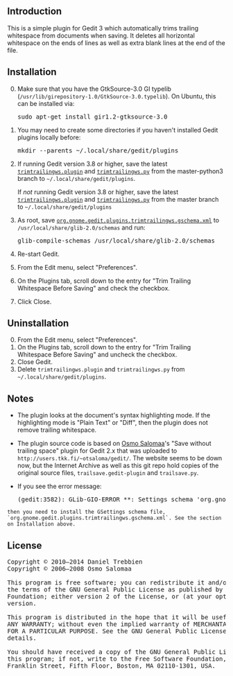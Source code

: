 ## Introduction

This is a simple plugin for Gedit 3 which automatically trims trailing whitespace from documents when saving. It deletes all horizontal whitespace on the ends of lines as well as extra blank lines at the end of the file.

## Installation
 0. Make sure that you have the GtkSource-3.0 GI typelib (`/usr/lib/girepository-1.0/GtkSource-3.0.typelib`). On Ubuntu, this can be installed via:

    <pre>sudo apt-get install gir1.2-gtksource-3.0</pre>

 1. You may need to create some directories if you haven't installed Gedit plugins locally before:

    <pre>mkdir --parents ~/.local/share/gedit/plugins</pre>

 2. If running Gedit version 3.8 or higher, save the latest [`trimtrailingws.plugin`](https://raw.github.com/dtrebbien/gedit-trim-trailing-whitespace-before-saving-plugin/master-python3/src/trimtrailingws.plugin) and [`trimtrailingws.py`](https://raw.github.com/dtrebbien/gedit-trim-trailing-whitespace-before-saving-plugin/master-python3/src/trimtrailingws.py) from the master-python3 branch to `~/.local/share/gedit/plugins`.

    If *not* running Gedit version 3.8 or higher, save the latest [`trimtrailingws.plugin`](https://raw.github.com/dtrebbien/gedit-trim-trailing-whitespace-before-saving-plugin/master/src/trimtrailingws.plugin) and [`trimtrailingws.py`](https://raw.github.com/dtrebbien/gedit-trim-trailing-whitespace-before-saving-plugin/master/src/trimtrailingws.py) from the master branch to `~/.local/share/gedit/plugins`

 3. As root, save [`org.gnome.gedit.plugins.trimtrailingws.gschema.xml`](https://raw.github.com/dtrebbien/gedit-trim-trailing-whitespace-before-saving-plugin/master/src/org.gnome.gedit.plugins.trimtrailingws.gschema.xml) to `/usr/local/share/glib-2.0/schemas` and run:

    <pre>glib-compile-schemas /usr/local/share/glib-2.0/schemas</pre>

 4. Re-start Gedit.
 5. From the Edit menu, select "Preferences".
 6. On the Plugins tab, scroll down to the entry for "Trim Trailing Whitespace Before Saving" and check the checkbox.
 7. Click Close.

## Uninstallation
 0. From the Edit menu, select "Preferences".
 1. On the Plugins tab, scroll down to the entry for "Trim Trailing Whitespace Before Saving" and uncheck the checkbox.
 2. Close Gedit.
 3. Delete `trimtrailingws.plugin` and `trimtrailingws.py` from `~/.local/share/gedit/plugins`.

## Notes
 *  The plugin looks at the document's syntax highlighting mode. If the highlighting mode is "Plain Text" or "Diff", then the plugin does not remove trailing whitespace.
 *  The plugin source code is based on [Osmo Salomaa](https://github.com/otsaloma)'s "Save without trailing space" plugin for Gedit 2.x that was uploaded to `http://users.tkk.fi/~otsaloma/gedit/`. The website seems to be down now, but the Internet Archive as well as this git repo hold copies of the original source files, `trailsave.gedit-plugin` and `trailsave.py`.
 * If you see the error message:

    <pre>(gedit:3582): GLib-GIO-ERROR **: Settings schema 'org.gnome.gedit.plugins.trimtrailingws' is not installed
</pre>

    then you need to install the GSettings schema file, `org.gnome.gedit.plugins.trimtrailingws.gschema.xml`. See the section on Installation above.

## License
<pre>
Copyright © 2010–2014 Daniel Trebbien
Copyright © 2006–2008 Osmo Salomaa

This program is free software; you can redistribute it and/or modify it under
the terms of the GNU General Public License as published by the Free Software
Foundation; either version 2 of the License, or (at your option) any later
version.

This program is distributed in the hope that it will be useful, but WITHOUT
ANY WARRANTY; without even the implied warranty of MERCHANTABILITY or FITNESS
FOR A PARTICULAR PURPOSE. See the GNU General Public License for more
details.

You should have received a copy of the GNU General Public License along with
this program; if not, write to the Free Software Foundation, Inc., 51
Franklin Street, Fifth Floor, Boston, MA 02110-1301, USA.
</pre>

